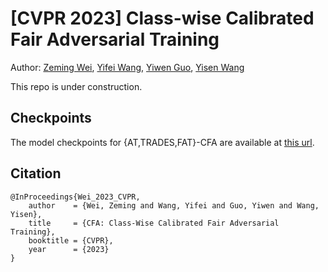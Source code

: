 # [CVPR 2023] Class-wise Calibrated Fair Adversarial Training

Author: [Zeming Wei](https://weizeming.com), [Yifei Wang](https://yifeiwang.me), [Yiwen Guo](https://yiwenguo.github.io), [Yisen Wang](https://yisenwang.github.io)


This repo is under construction.

## Checkpoints
The model checkpoints for {AT,TRADES,FAT}-CFA are available at [this url](https://drive.google.com/drive/folders/1uHJTVmZ4EgDqXoShbjgwJfCRFYPFeq_F?usp=sharing).


## Citation
```
@InProceedings{Wei_2023_CVPR,
    author    = {Wei, Zeming and Wang, Yifei and Guo, Yiwen and Wang, Yisen},
    title     = {CFA: Class-Wise Calibrated Fair Adversarial Training},
    booktitle = {CVPR},
    year      = {2023}
}
```

